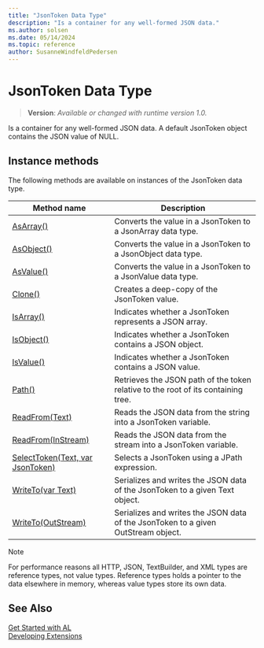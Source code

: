 ```yaml
---
title: "JsonToken Data Type"
description: "Is a container for any well-formed JSON data."
ms.author: solsen
ms.date: 05/14/2024
ms.topic: reference
author: SusanneWindfeldPedersen
---
```

[//]: # (START>DO_NOT_EDIT)
[//]: # (IMPORTANT:Do not edit any of the content between here and the END>DO_NOT_EDIT.)
[//]: # (Any modifications should be made in the .xml files in the ModernDev repo.)
# JsonToken Data Type
> **Version**: _Available or changed with runtime version 1.0._

Is a container for any well-formed JSON data. A default JsonToken object contains the JSON value of NULL.



## Instance methods
The following methods are available on instances of the JsonToken data type.

|Method name|Description|
|-----------|-----------|
|[AsArray()](jsontoken-asarray-method.md)|Converts the value in a JsonToken to a JsonArray data type.|
|[AsObject()](jsontoken-asobject-method.md)|Converts the value in a JsonToken to a JsonObject data type.|
|[AsValue()](jsontoken-asvalue-method.md)|Converts the value in a JsonToken to a JsonValue data type.|
|[Clone()](jsontoken-clone-method.md)|Creates a deep-copy of the JsonToken value.|
|[IsArray()](jsontoken-isarray-method.md)|Indicates whether a JsonToken represents a JSON array.|
|[IsObject()](jsontoken-isobject-method.md)|Indicates whether a JsonToken contains a JSON object.|
|[IsValue()](jsontoken-isvalue-method.md)|Indicates whether a JsonToken contains a JSON value.|
|[Path()](jsontoken-path-method.md)|Retrieves the JSON path of the token relative to the root of its containing tree.|
|[ReadFrom(Text)](jsontoken-readfrom-string-method.md)|Reads the JSON data from the string into a JsonToken variable.|
|[ReadFrom(InStream)](jsontoken-readfrom-instream-method.md)|Reads the JSON data from the stream into a JsonToken variable.|
|[SelectToken(Text, var JsonToken)](jsontoken-selecttoken-method.md)|Selects a JsonToken using a JPath expression.|
|[WriteTo(var Text)](jsontoken-writeto-text-method.md)|Serializes and writes the JSON data of the JsonToken to a given Text object.|
|[WriteTo(OutStream)](jsontoken-writeto-outstream-method.md)|Serializes and writes the JSON data of the JsonToken to a given OutStream object.|

[//]: # (IMPORTANT: END>DO_NOT_EDIT)

> [!NOTE]  
> For performance reasons all HTTP, JSON, TextBuilder, and XML types are reference types, not value types. Reference types holds a pointer to the data elsewhere in memory, whereas value types store its own data.

## See Also
[Get Started with AL](../../devenv-get-started.md)  
[Developing Extensions](../../devenv-dev-overview.md)  